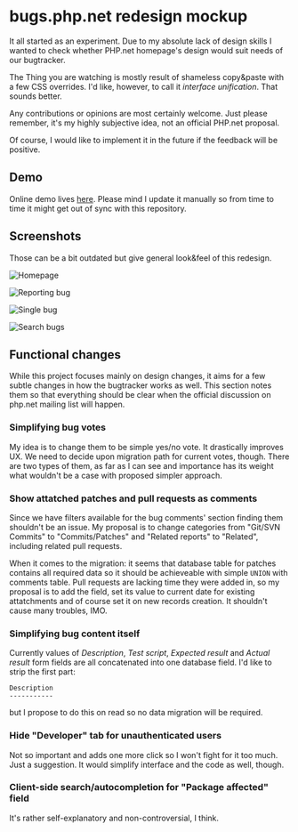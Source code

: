 # bugs.php.net redesign mockup

It all started as an experiment. Due to my absolute lack of design skills I wanted
to check whether PHP.net homepage's design would suit needs of our bugtracker.

The Thing you are watching is mostly result of shameless copy&paste with a few CSS
overrides. I'd like, however, to call it *interface unification*. That sounds
better.

Any contributions or opinions are most certainly welcome. Just please remember,
it's my highly subjective idea, not an official PHP.net proposal.

Of course, I would like to implement it in the future if the feedback will be
positive.

## Demo
Online demo lives [here](http://sobak.pl/php-bugs-mockup). Please mind I update
it manually so from time to time it might get out of sync with this repository.

## Screenshots
Those can be a bit outdated but give general look&feel of this redesign.

![Homepage](http://sobak.pl/img/screenshots/RlgdlJXy.png)

![Reporting bug](http://sobak.pl/img/screenshots/h0KlB23G.png)

![Single bug](http://sobak.pl/img/screenshots/FMquEAcZ.png)

![Search bugs](http://sobak.pl/img/screenshots/0jUOng5Q.png)

## Functional changes
While this project focuses mainly on design changes, it aims for a few subtle changes in how
the bugtracker works as well. This section notes them so that everything should be clear when
the official discussion on php.net mailing list will happen.

### Simplifying bug votes
My idea is to change them to be simple yes/no vote. It drastically improves UX. We need to
decide upon migration path for current votes, though. There are two types of them, as far as
I can see and importance has its weight what wouldn't be a case with proposed simpler approach.

### Show attatched patches and pull requests as comments
Since we have filters available for the bug comments' section finding them shouldn't be an issue.
My proposal is to change categories from "Git/SVN Commits" to "Commits/Patches" and "Related reports"
to "Related", including related pull requests.

When it comes to the migration: it seems that database table for patches contains all required data
so it should be achieveable with simple `UNION` with comments table. Pull requests are lacking time
they were added in, so my proposal is to add the field, set its value to current date for existing
attatchments and of course set it on new records creation. It shouldn't cause many troubles, IMO.

### Simplifying bug content itself
Currently values of *Description*, *Test script*, *Expected result* and *Actual result* form
fields are all concatenated into one database field. I'd like to strip the first part:
```
Description
-----------
```

but I propose to do this on read so no data migration will be required.

### Hide "Developer" tab for unauthenticated users
Not so important and adds one more click so I won't fight for it too much. Just a suggestion.
It would simplify interface and the code as well, though.

### Client-side search/autocompletion for "Package affected" field
It's rather self-explanatory and non-controversial, I think.
